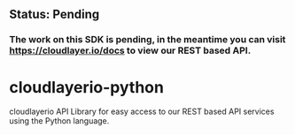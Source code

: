 ## Status: Pending
### The work on this SDK is pending, in the meantime you can visit https://cloudlayer.io/docs to view our REST based API.

# cloudlayerio-python
cloudlayerio API Library for easy access to our REST based API services using the Python language.
